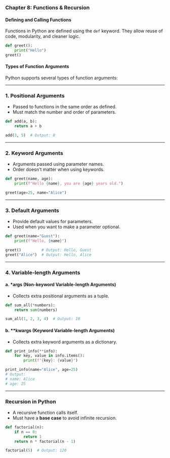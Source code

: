 
### Chapter 8: Functions & Recursion

#### Defining and Calling Functions
Functions in Python are defined using the `def` keyword. They allow reuse of code, modularity, and cleaner logic.

```python
def greet():
    print("Hello")
greet()
````

#### Types of Function Arguments

Python supports several types of function arguments:

---

### 1. **Positional Arguments**

* Passed to functions in the same order as defined.
* Must match the number and order of parameters.

```python
def add(a, b):
    return a + b

add(3, 5)  # Output: 8
```

---

### 2. **Keyword Arguments**

* Arguments passed using parameter names.
* Order doesn't matter when using keywords.

```python
def greet(name, age):
    print(f"Hello {name}, you are {age} years old.")

greet(age=25, name="Alice")
```

---

### 3. **Default Arguments**

* Provide default values for parameters.
* Used when you want to make a parameter optional.

```python
def greet(name="Guest"):
    print(f"Hello, {name}")

greet()         # Output: Hello, Guest
greet("Alice")  # Output: Hello, Alice
```

---

### 4. **Variable-length Arguments**

#### a. \*args (Non-keyword Variable-length Arguments)

* Collects extra positional arguments as a tuple.

```python
def sum_all(*numbers):
    return sum(numbers)

sum_all(1, 2, 3, 4)  # Output: 10
```

#### b. \*\*kwargs (Keyword Variable-length Arguments)

* Collects extra keyword arguments as a dictionary.

```python
def print_info(**info):
    for key, value in info.items():
        print(f"{key}: {value}")

print_info(name="Alice", age=25)
# Output:
# name: Alice
# age: 25
```

---

### Recursion in Python

* A recursive function calls itself.
* Must have a **base case** to avoid infinite recursion.

```python
def factorial(n):
    if n == 0:
        return 1
    return n * factorial(n - 1)

factorial(5)  # Output: 120
```
